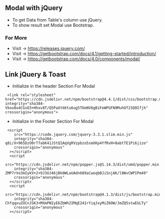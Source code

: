 ## Modal with jQuery

- To get Data from Table's column use jQuery.
- To show result set Modal use Bootstrap.

### For More
- Visit -> https://releases.jquery.com/
- Visit -> https://getbootstrap.com/docs/4.1/getting-started/introduction/
- Visit -> https://getbootstrap.com/docs/4.0/components/modal/


## Link jQuery & Toast

+ Initialize in the header Section For Modal

```
 <link rel="stylesheet" href="https://cdn.jsdelivr.net/npm/bootstrap@4.4.1/dist/css/bootstrap.min.css" integrity="sha384-Vkoo8x4CGsO3+Hhxv8T/Q5PaXtkKtu6ug5TOeNV6gBiFeWPGFN9MuhOf23Q9Ifjh" crossorigin="anonymous">
```

+ Initialize in the Footer Section For Modal
```
 <script
    src="https://code.jquery.com/jquery-3.3.1.slim.min.js"
    integrity="sha384-q8i/X+965DzO0rT7abK41JStQIAqVgRVzpbzo5smXKp4YfRvH+8abtTE1Pi6jizo"
    crossorigin="anonymous"
  ></script>
  <script
    src="https://cdn.jsdelivr.net/npm/popper.js@1.14.3/dist/umd/popper.min.js"
    integrity="sha384-ZMP7rVo3mIykV+2+9J3UJ46jBk0WLaUAdn689aCwoqbBJiSnjAK/l8WvCWPIPm49"
    crossorigin="anonymous"
  ></script>
  <script
    src="https://cdn.jsdelivr.net/npm/bootstrap@4.1.3/dist/js/bootstrap.min.js"
    integrity="sha384-ChfqqxuZUCnJSK3+MXmPNIyE6ZbWh2IMqE241rYiqJxyMiZ6OW/JmZQ5stwEULTy"
    crossorigin="anonymous"
  ></script>
```